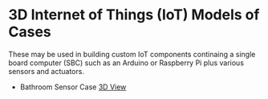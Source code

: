 # 3D Internet of Things (IoT) Models of Cases

These may be used in building custom IoT components continaing a single board computer (SBC) such as an Arduino or Raspberry Pi plus various sensors and actuators.

* Bathroom Sensor Case
[3D View](/3d-models/3d-iot-component-models/bathroom-sensor-case.stl)

